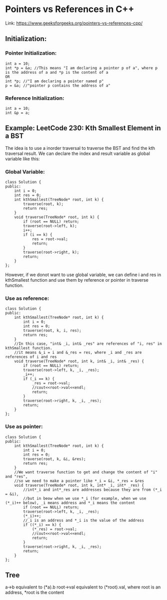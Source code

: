 # Pointers vs References in C++
Link: https://www.geeksforgeeks.org/pointers-vs-references-cpp/

## Initialization:
### Pointer Initialization:
```
int a = 10;
int *p = &a; //This means "I am declaring a pointer p of a", where p is the address of a and *p is the content of a
OR
int *p; //"I am declaring a pointer named p"
p = &a; //"pointer p contains the address of a"
```
### Reference Initialization:
```
int a = 10;
int &p = a;
```


## Example: LeetCode 230: Kth Smallest Element in a BST
The idea is to use a inorder traversal to traverse the BST and find the kth traversal result. We can declare the index and result variable as global variable like this:
### Global Variable:
```
class Solution {
public:
    int i = 0;
    int res = 0;
    int kthSmallest(TreeNode* root, int k) {
        traverse(root, k);
        return res;
    }
    void traverse(TreeNode* root, int k) {
        if (root == NULL) return;
        traverse(root->left, k);
        i++;
        if (i == k) {
            res = root->val;
            return;
        }
        traverse(root->right, k);
        return;
    }
};
```
However, if we donot want to use global variable, we can define i and res in kthSmallest function and use them by reference or pointer in traverse function.
### Use as reference:
```
class Solution {
public:
    int kthSmallest(TreeNode* root, int k) {
        int i = 0;
        int res = 0;
        traverse(root, k, i, res);
        return res;
    }
    //In this case, "int& _i, int& _res" are references of "i, res" in kthSmallest function. 
    //it means &_i = i and &_res = res, where _i and _res are references of i and res
    void traverse(TreeNode* root, int k, int& _i, int& _res) {
        if (root == NULL) return;
        traverse(root->left, k, _i, _res);
        _i++;
        if (_i == k) {
            _res = root->val;
            //cout<<root->val<<endl;
            return;
        }
        traverse(root->right, k, _i, _res);
        return;
    }
};
```
### Use as pointer:
```
class Solution {
public:
    int kthSmallest(TreeNode* root, int k) {
        int i = 0;
        int res = 0;
        traverse(root, k, &i, &res);
        return res;
    }
    //We want traverse function to get and change the content of "i" and "res", 
    //so we need to make a pointer like *_i = &i, *_res = &res
    void traverse(TreeNode* root, int k, int* _i, int* _res) {
        //int*_i and int*_res are addresses because they are from (*_i = &i), 
        //but in beow when we use *_i (for example, when we use (*_i)++ below), _i means address and *_i means the content
        if (root == NULL) return;
        traverse(root->left, k, _i, _res);
        (*_i)++;
        //_i is an address and *_i is the value of the address
        if ((*_i) == k) {
            (*_res) = root->val;
            //cout<<root->val<<endl;
            return;
        }
        traverse(root->right, k, _i, _res);
        return;
    }
};
```

## Tree
a->b equivalent to (*a).b
root->val equivalent to (*root).val, where root is an address, *root is the content
